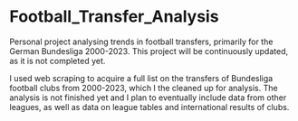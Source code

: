 # Football_Transfer_Analysis
Personal project analysing trends in football transfers, primarily for the German Bundesliga 2000-2023. This project will be continuously updated, as it is not completed yet.

I used web scraping to acquire a full list on the transfers of Bundesliga football clubs from 2000-2023, which I the cleaned up for analysis. The analysis is not finished yet and I plan to eventually include data from other leagues, as well as data on league tables and international results of clubs.
